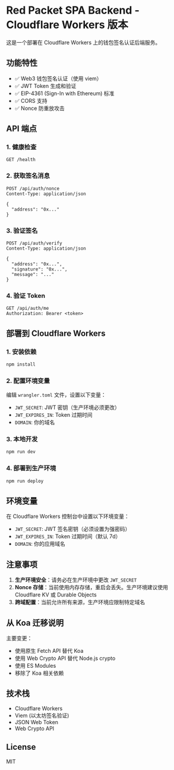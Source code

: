 # Red Packet SPA Backend - Cloudflare Workers 版本

这是一个部署在 Cloudflare Workers 上的钱包签名认证后端服务。

## 功能特性

- ✅ Web3 钱包签名认证（使用 viem）
- ✅ JWT Token 生成和验证
- ✅ EIP-4361 (Sign-In with Ethereum) 标准
- ✅ CORS 支持
- ✅ Nonce 防重放攻击

## API 端点

### 1. 健康检查
```
GET /health
```

### 2. 获取签名消息
```
POST /api/auth/nonce
Content-Type: application/json

{
  "address": "0x..."
}
```

### 3. 验证签名
```
POST /api/auth/verify
Content-Type: application/json

{
  "address": "0x...",
  "signature": "0x...",
  "message": "..."
}
```

### 4. 验证 Token
```
GET /api/auth/me
Authorization: Bearer <token>
```

## 部署到 Cloudflare Workers

### 1. 安装依赖
```bash
npm install
```

### 2. 配置环境变量

编辑 `wrangler.toml` 文件，设置以下变量：
- `JWT_SECRET`: JWT 密钥（生产环境必须更改）
- `JWT_EXPIRES_IN`: Token 过期时间
- `DOMAIN`: 你的域名

### 3. 本地开发
```bash
npm run dev
```

### 4. 部署到生产环境
```bash
npm run deploy
```

## 环境变量

在 Cloudflare Workers 控制台中设置以下环境变量：

- `JWT_SECRET`: JWT 签名密钥（必须设置为强密码）
- `JWT_EXPIRES_IN`: Token 过期时间（默认 7d）
- `DOMAIN`: 你的应用域名

## 注意事项

1. **生产环境安全**：请务必在生产环境中更改 `JWT_SECRET`
2. **Nonce 存储**：当前使用内存存储，重启会丢失。生产环境建议使用 Cloudflare KV 或 Durable Objects
3. **跨域配置**：当前允许所有来源，生产环境应限制特定域名

## 从 Koa 迁移说明

主要变更：
- 使用原生 Fetch API 替代 Koa
- 使用 Web Crypto API 替代 Node.js crypto
- 使用 ES Modules
- 移除了 Koa 相关依赖

## 技术栈

- Cloudflare Workers
- Viem (以太坊签名验证)
- JSON Web Token
- Web Crypto API

## License

MIT
